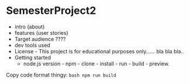 # SemesterProject2

- intro (about)
- features (user stories)
- Target audience ????
- dev tools used
- License - This project is for educational purposes only...... bla bla bla..
- Getting started
  - node.js version - npm - clone - install - run - build - preview.

Copy code format thingy:
`bash
    npm run build
    `
